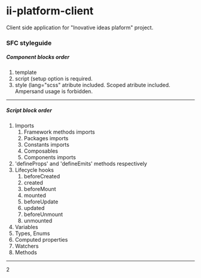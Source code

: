 # ii-platform-client

Client side application for "Inovative ideas plaform" project.

### SFC styleguide

##### Component blocks order

1. template
2. script (setup option is required.
3. style (lang="scss" atribute included. Scoped atribute included. Ampersand usage is forbidden.

---

##### Script block order

1. Imports
   1. Framework methods imports
   2. Packages imports
   3. Constants imports
   4. Composables
   5. Components imports
2. 'defineProps' and 'defineEmits' methods respectively
3. Lifecycle hooks
   1. beforeCreated
   2. created
   3. beforeMount
   4. mounted
   5. beforeUpdate
   6. updated
   7. beforeUnmount
   8. unmounted
4. Variables
5. Types, Enums
6. Computed properties
7. Watchers
8. Methods

---
2